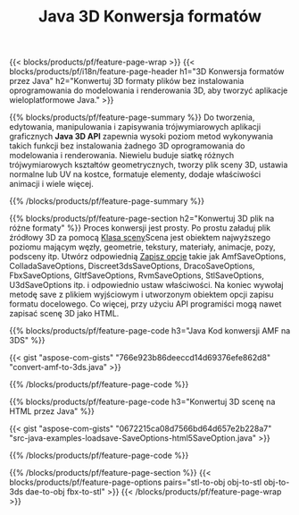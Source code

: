 ﻿---
title: Java 3D Konwersja formatów
url: /pl/java/conversion/
description: Konwertuj formaty 3D amf 3ds amf ase att dae drc dxf fbx gltf jt obj ply rvm stl u3d usdz usd vrml x z kilkoma wierszami kodu Java za pomocą biblioteki Java.
---
{{< blocks/products/pf/feature-page-wrap >}}
{{< blocks/products/pf/i18n/feature-page-header h1="3D Konwersja formatów przez Java" h2="Konwertuj 3D formaty plików bez instalowania oprogramowania do modelowania i renderowania 3D, aby tworzyć aplikacje wieloplatformowe Java." >}}

{{% blocks/products/pf/feature-page-summary %}}
Do tworzenia, edytowania, manipulowania i zapisywania trójwymiarowych aplikacji graficznych **Java 3D API** zapewnia wysoki poziom metod wykonywania takich funkcji bez instalowania żadnego 3D oprogramowania do modelowania i renderowania. Niewielu buduje siatkę różnych trójwymiarowych kształtów geometrycznych, tworzy plik sceny 3D, ustawia normalne lub UV na kostce, formatuje elementy, dodaje właściwości animacji i wiele więcej. 

{{% /blocks/products/pf/feature-page-summary %}}

{{% blocks/products/pf/feature-page-section h2="Konwertuj 3D plik na różne formaty" %}}
Proces konwersji jest prosty. Po prostu załaduj plik źródłowy 3D za pomocą [Klasa sceny](https://apireference.aspose.com/3d/java/com.aspose.threed/Scene)Scena jest obiektem najwyższego poziomu mającym węzły, geometrie, tekstury, materiały, animacje, pozy, podsceny itp. Utwórz odpowiednią [Zapisz opcje](https://apireference.aspose.com/3d/java/com.aspose.threed/SaveOptions) takie jak AmfSaveOptions, ColladaSaveOptions, Discreet3dsSaveOptions, DracoSaveOptions, FbxSaveOptions, GltfSaveOptions, RvmSaveOptions, StlSaveOptions, U3dSaveOptions itp. i odpowiednio ustaw właściwości. Na koniec wywołaj metodę save z plikiem wyjściowym i utworzonym obiektem opcji zapisu formatu docelowego. Co więcej, przy użyciu API programiści mogą nawet zapisać scenę 3D jako HTML.


{{% blocks/products/pf/feature-page-code h3="Java Kod konwersji AMF na 3DS" %}}

{{< gist "aspose-com-gists" "766e923b86deeccd14d69376efe862d8" "convert-amf-to-3ds.java" >}}

{{% /blocks/products/pf/feature-page-code %}}


{{% blocks/products/pf/feature-page-code h3="Konwertuj 3D scenę na HTML przez Java" %}}

{{< gist "aspose-com-gists" "0672215ca08d7566bd64d657e2b228a7" "src-java-examples-loadsave-SaveOptions-html5SaveOption.java" >}}

{{% /blocks/products/pf/feature-page-code %}}

{{% /blocks/products/pf/feature-page-section %}}
{{< blocks/products/pf/feature-page-options pairs="stl-to-obj obj-to-stl obj-to-3ds dae-to-obj fbx-to-stl" >}}
{{< /blocks/products/pf/feature-page-wrap >}}

